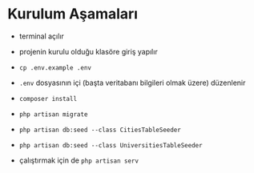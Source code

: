# Kurulum Aşamaları

* terminal açılır

* projenin kurulu olduğu klasöre giriş yapılır

* ```cp .env.example .env```

* ```.env``` dosyasının içi (başta veritabanı bilgileri olmak üzere) düzenlenir 

* ```composer install```

* ```php artisan migrate```

* ```php artisan db:seed --class CitiesTableSeeder```

* ```php artisan db:seed --class UniversitiesTableSeeder```

* çalıştırmak için de ```php artisan serv```

